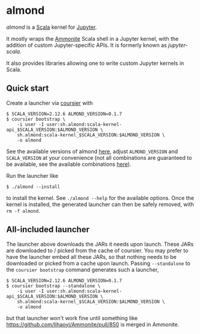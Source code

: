 # almond

*almond* is a [Scala](https://scala-lang.org) kernel for [Jupyter](https://jupyter.org).

It mostly wraps the [Ammonite](http://ammonite.io) Scala shell in a Jupyter kernel,
with the addition of custom Jupyter-specific APIs. It is formerly known as
*jupyter-scala*.

It also provides libraries allowing one to write custom Jupyter kernels
in Scala.

## Quick start

Create a launcher via [coursier](http://get-coursier.io) with
```
$ SCALA_VERSION=2.12.6 ALMOND_VERSION=0.1.7
$ coursier bootstrap \
    -i user -I user:sh.almond:scala-kernel-api_$SCALA_VERSION:$ALMOND_VERSION \
    sh.almond:scala-kernel_$SCALA_VERSION:$ALMOND_VERSION \
    -o almond
```

See the available versions of almond [here](https://github.com/jupyter-scala/jupyter-scala/releases),
adjust `ALMOND_VERSION` and `SCALA_VERSION` at your convenience (not all combinations are guaranteed
to be available, see the available combinations [here](docs/versions.md)).

Run the launcher like
```
$ ./almond --install
```
to install the kernel. See `./almond --help` for the available options. Once the kernel is
installed, the generated launcher can then be safely removed, with `rm -f almond`.


## All-included launcher

The launcher above downloads the JARs it needs upon launch. These JARs are downloaded to /
picked from the cache of coursier. You may prefer to have the launcher embed all these JARs,
so that nothing needs to be downloaded or picked from a cache upon launch. Passing
`--standalone` to the `coursier bootstrap` command generates such a launcher,
```
$ SCALA_VERSION=2.12.6 ALMOND_VERSION=0.1.7
$ coursier bootstrap --standalone \
    -i user -I user:sh.almond:scala-kernel-api_$SCALA_VERSION:$ALMOND_VERSION \
    sh.almond:scala-kernel_$SCALA_VERSION:$ALMOND_VERSION \
    -o almond
```
but that launcher won't work fine until something like https://github.com/lihaoyi/Ammonite/pull/850
is merged in Ammonite.


